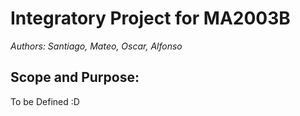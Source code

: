 # Integratory Project for MA2003B

_Authors: Santiago, Mateo, Oscar, Alfonso_

## Scope and Purpose:

To be Defined :D